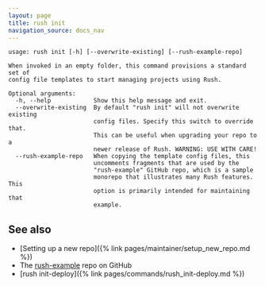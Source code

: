 ```yaml
---
layout: page
title: rush init
navigation_source: docs_nav
---
```


```
usage: rush init [-h] [--overwrite-existing] [--rush-example-repo]

When invoked in an empty folder, this command provisions a standard set of
config file templates to start managing projects using Rush.

Optional arguments:
  -h, --help            Show this help message and exit.
  --overwrite-existing  By default "rush init" will not overwrite existing
                        config files. Specify this switch to override that.
                        This can be useful when upgrading your repo to a
                        newer release of Rush. WARNING: USE WITH CARE!
  --rush-example-repo   When copying the template config files, this
                        uncomments fragments that are used by the
                        "rush-example" GitHub repo, which is a sample
                        monorepo that illustrates many Rush features. This
                        option is primarily intended for maintaining that
                        example.
```

## See also

- [Setting up a new repo]({% link pages/maintainer/setup_new_repo.md %})
- The [rush-example](https://github.com/microsoft/rush-example) repo on GitHub
- [rush init-deploy]({% link pages/commands/rush_init-deploy.md %})
